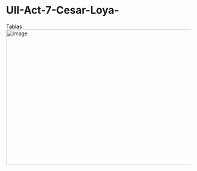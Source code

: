 # UII-Act-7-Cesar-Loya-
Tablas
<img width="1617" height="369" alt="image" src="https://github.com/user-attachments/assets/626743da-899c-47d6-836b-8c0528647af7" />
